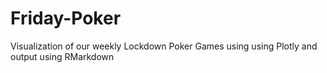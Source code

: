 # Friday-Poker
Visualization of our weekly Lockdown Poker Games using using Plotly and output using RMarkdown

